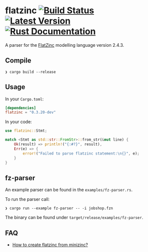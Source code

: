 # flatzinc [![Build Status](https://github.com/potassco/flatzinc/workflows/CI%20test/badge.svg)](https://github.com/potassco/flatzinc) [![Latest Version](https://img.shields.io/crates/v/flatzinc.svg)](https://crates.io/crates/flatzinc) [![Rust Documentation](https://img.shields.io/badge/api-rustdoc-blue.svg)](https://docs.rs/flatzinc)

A parser for the [FlatZinc](https://www.minizinc.org/doc-2.4.3/en/fzn-spec.html#specification-of-flatzinc) modelling language version 2.4.3.

## Compile

```text
❯ cargo build --release
```

## Usage

In your `Cargo.toml`:

```toml
[dependencies]
flatzinc = "0.3.20-dev"
```

In your code:

```rust
use flatzinc::Stmt;

match <Stmt as std::str::FromStr>::from_str(&mut line) {
    Ok(result) => println!("{:#?}", result),
    Err(e) => {
        error!("Failed to parse flatzinc statement:\n{}", e);
    }
}
```

## fz-parser

An example parser can be found in the `examples/fz-parser.rs`.

To run the parser call:

```text
❯ cargo run --example fz-parser -- -i jobshop.fzn
```

The binary can be found under `target/release/examples/fz-parser`.

## FAQ

- [How to create flatzinc from minizinc?](https://github.com/MiniZinc/libminizinc/issues/342)
